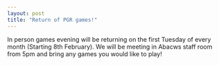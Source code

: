 ```yaml
---
layout: post
title: "Return of PGR games!"
---
```

In person games evening will be returning on the first Tuesday of every month (Starting 8th February). We will be meeting in Abacws staff room from 5pm and bring any games you would like to play!
